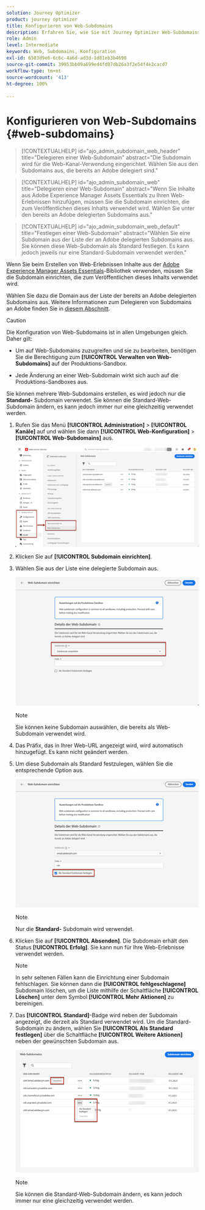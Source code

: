 ```yaml
---
solution: Journey Optimizer
product: journey optimizer
title: Konfigurieren von Web-Subdomains
description: Erfahren Sie, wie Sie mit Journey Optimizer Web-Subdomains einrichten.
role: Admin
level: Intermediate
keywords: Web, Subdomains, Konfiguration
exl-id: 6503d9e6-6c6c-4a6d-ad3d-1d81eb3b4698
source-git-commit: 39953bb09a699ed4fd07db26a3f2e54f4e2cacd7
workflow-type: tm+mt
source-wordcount: '413'
ht-degree: 100%

---
```


# Konfigurieren von Web-Subdomains {#web-subdomains}

>[!CONTEXTUALHELP]
>id="ajo_admin_subdomain_web_header"
>title="Delegieren einer Web-Subdomain"
>abstract="Die Subdomain wird für die Web-Kanal-Verwendung eingerichtet. Wählen Sie aus den Subdomains aus, die bereits an Adobe delegiert sind."

>[!CONTEXTUALHELP]
>id="ajo_admin_subdomain_web"
>title="Delegieren einer Web-Subdomain"
>abstract="Wenn Sie Inhalte aus Adobe Experience Manager Assets Essentials zu Ihren Web-Erlebnissen hinzufügen, müssen Sie die Subdomain einrichten, die zum Veröffentlichen dieses Inhalts verwendet wird. Wählen Sie unter den bereits an Adobe delegierten Subdomains aus."

>[!CONTEXTUALHELP]
>id="ajo_admin_subdomain_web_default"
>title="Festlegen einer Web-Subdomain"
>abstract="Wählen Sie eine Subdomain aus der Liste der an Adobe delegierten Subdomains aus. Sie können diese Web-Subdomain als Standard festlegen. Es kann jedoch jeweils nur eine Standard-Subdomain verwendet werden."

Wenn Sie beim Erstellen von Web-Erlebnissen Inhalte aus der [Adobe Experience Manager Assets Essentials](../content-management/assets-essentials.md)-Bibliothek verwenden, müssen Sie die Subdomain einrichten, die zum Veröffentlichen dieses Inhalts verwendet wird.

Wählen Sie dazu die Domain aus der Liste der bereits an Adobe delegierten Subdomains aus. Weitere Informationen zum Delegieren von Subdomains an Adobe finden Sie in [diesem Abschnitt](../configuration/delegate-subdomain.md).

>[!CAUTION]
>
>Die Konfiguration von Web-Subdomains ist in allen Umgebungen gleich. Daher gilt:
>
>* Um auf Web-Subdomains zuzugreifen und sie zu bearbeiten, benötigen Sie die Berechtigung zum **[!UICONTROL Verwalten von Web-Subdomains]** auf der Produktions-Sandbox.
>
> * Jede Änderung an einer Web-Subdomain wirkt sich auch auf die Produktions-Sandboxes aus.

Sie können mehrere Web-Subdomains erstellen, es wird jedoch nur die **Standard-** Subdomain verwendet. Sie können die Standard-Web-Subdomain ändern, es kann jedoch immer nur eine gleichzeitig verwendet werden.

1. Rufen Sie das Menü **[!UICONTROL Administration]** > **[!UICONTROL Kanäle]** auf und wählen Sie dann **[!UICONTROL Web-Konfiguration]** > **[!UICONTROL Web-Subdomains]** aus.

   ![](assets/web-access-subdomains.png)

1. Klicken Sie auf **[!UICONTROL Subdomain einrichten]**.

1. Wählen Sie aus der Liste eine delegierte Subdomain aus.

   ![](assets/web-subdomain-details.png)

   >[!NOTE]
   >
   >Sie können keine Subdomain auswählen, die bereits als Web-Subdomain verwendet wird.

1. Das Präfix, das in Ihrer Web-URL angezeigt wird, wird automatisch hinzugefügt. Es kann nicht geändert werden.

1. Um diese Subdomain als Standard festzulegen, wählen Sie die entsprechende Option aus.

   ![](assets/web-subdomain-details-default.png)

   >[!NOTE]
   >
   >Nur die **Standard-** Subdomain wird verwendet.

1. Klicken Sie auf **[!UICONTROL Absenden]**. Die Subdomain erhält den Status **[!UICONTROL Erfolg]**. Sie kann nun für Ihre Web-Erlebnisse verwendet werden.

   >[!NOTE]
   >
   >In sehr seltenen Fällen kann die Einrichtung einer Subdomain fehlschlagen. Sie können dann die **[!UICONTROL fehlgeschlagene]** Subdomain löschen, um die Liste mithilfe der Schaltfläche **[!UICONTROL Löschen]** unter dem Symbol **[!UICONTROL Mehr Aktionen]** zu bereinigen.

1. Das **[!UICONTROL Standard]**-Badge wird neben der Subdomain angezeigt, die derzeit als Standard verwendet wird. Um die Standard-Subdomain zu ändern, wählen Sie **[!UICONTROL Als Standard festlegen]** über die Schaltfläche **[!UICONTROL Weitere Aktionen]** neben der gewünschten Subdomain aus.

   ![](assets/web-subdomain-default.png)

   >[!NOTE]
   >
   >Sie können die Standard-Web-Subdomain ändern, es kann jedoch immer nur eine gleichzeitig verwendet werden.

   <!--Only a subdomain with the **[!UICONTROL Success]** status can be set as default.

    You cannot delete a subdomain with the **[!UICONTROL Processing]** status.-->
